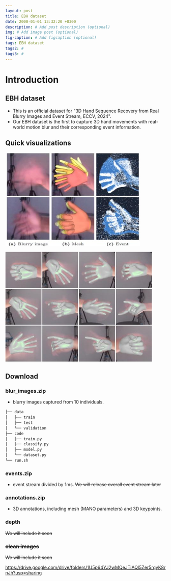 ```yaml
---
layout: post
title: EBH dataset
date: 2000-01-01 13:32:20 +0300
description: # Add post description (optional)
img: # Add image post (optional)
fig-caption: # Add figcaption (optional)
tags: EBH dataset
tags2: #
tags3: #
---
```


# Introduction
## EBH dataset
- This is an official dataset for "3D Hand Sequence Recovery from Real Blurry Images and Event Stream, ECCV, 2024".
- Our EBH dataset is the first to capture 3D hand movements with real-world motion blur and their corresponding event information.


## Quick visualizations
![alt text](../assets/img/ebh_sample.jpg) 

![alt text](../assets/img/ebh_mesh.jpg)


## Download
### blur_images.zip
- blurry images captured from 10 individuals.
```bash
├── data
│   ├── train
│   ├── test
│   └── validation
├── code
│   ├── train.py
│   ├── classify.py
│   ├── model.py
│   └── dataset.py
└── run.sh
``` 
### events.zip
- event stream divided by 1ms. ~~We will release overall event stream later~~
### annotations.zip
- 3D annotations, including mesh (MANO parameters) and 3D keypoints.
### ~~depth~~
~~We will include it soon~~
### ~~clean images~~
~~We will include it soon~~

https://drive.google.com/drive/folders/1U5p64YJ2wMQeJTiAQl5Zer5rqyK8rnJh?usp=sharing

